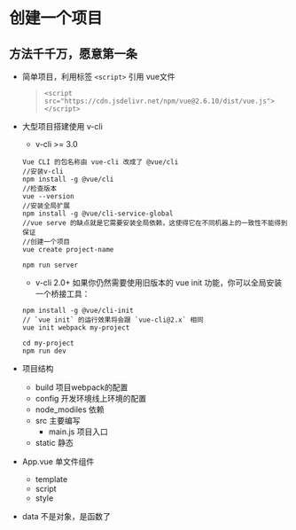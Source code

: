 # 创建一个项目

方法千千万，愿意第一条
---
+  简单项目，利用标签 `<script>` 引用  vue文件 
   > `<script src="https://cdn.jsdelivr.net/npm/vue@2.6.10/dist/vue.js"></script>`
+ 大型项目搭建使用 v-cli
   + v-cli >= 3.0 
   ```
   Vue CLI 的包名称由 vue-cli 改成了 @vue/cli
   //安装v-cli
   npm install -g @vue/cli
   //检查版本
   vue --version
   //安装全局扩展
   npm install -g @vue/cli-service-global
   //vue serve 的缺点就是它需要安装全局依赖，这使得它在不同机器上的一致性不能得到保证
   //创建一个项目
   vue create project-name

   npm run server
   ```
   + v-cli 2.0+
    如果你仍然需要使用旧版本的 vue init 功能，你可以全局安装一个桥接工具：
    ```
    npm install -g @vue/cli-init
    // `vue init` 的运行效果将会跟 `vue-cli@2.x` 相同
    vue init webpack my-project

    cd my-project
    npm run dev
    ```
+ 项目结构
    + build 项目webpack的配置
    + config 开发环境线上环境的配置
    + node_modiles 依赖
    + src 主要编写
        + main.js 项目入口
    + static 静态

+ App.vue 单文件组件
    + template
    + script
    + style
+ data 不是对象，是函数了